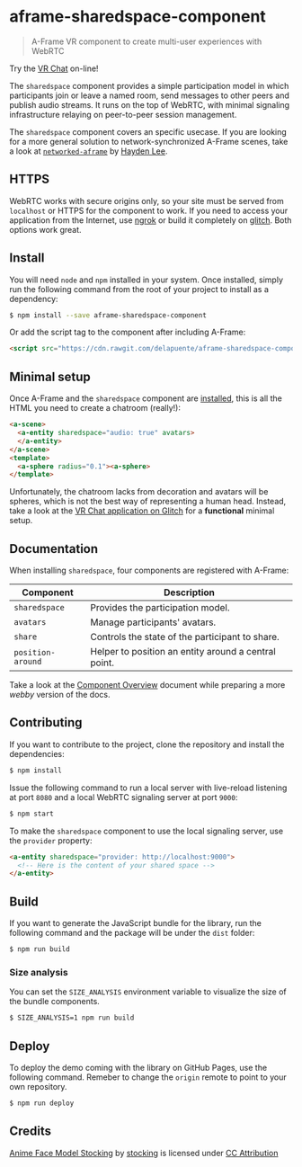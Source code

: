 # aframe-sharedspace-component
> A-Frame VR component to create multi-user experiences with WebRTC

Try the [VR Chat](https://vr-chat.glitch.me/) on-line!

The `sharedspace` component provides a simple participation model in which participants join or leave a named room, send messages to other peers and publish audio streams. It runs on the top of WebRTC, with minimal signaling infrastructure relaying on peer-to-peer session management.

The `sharedspace` component covers an specific usecase. If you are looking for a more general solution to network-synchronized A-Frame scenes, take a look at [`networked-aframe`](https://github.com/haydenjameslee/networked-aframe) by [Hayden Lee](http://haydenlee.io/).

## HTTPS
WebRTC works with secure origins only, so your site must be served from `localhost` or HTTPS for the component to work. If you need to access your application from the Internet, use [ngrok](https://ngrok.com/) or build it completely on [glitch](https://glitch.com/). Both options work great.

## Install
You will need `node` and `npm` installed in your system. Once installed, simply run the following command from the root of your project to install as a dependency:

```bash
$ npm install --save aframe-sharedspace-component
```

Or add the script tag to the component after including A-Frame:

```html
<script src="https://cdn.rawgit.com/delapuente/aframe-sharedspace-component/master/dist/aframe-sharedspace-component.min.js"></script>
```

## Minimal setup

Once A-Frame and the `sharedspace` component are [installed](#install), this is all the HTML you need to create a chatroom (really!):

```html
<a-scene>
  <a-entity sharedspace="audio: true" avatars>
  </a-entity>
</a-scene>
<template>
  <a-sphere radius="0.1"><a-sphere>
</template>
```

Unfortunately, the chatroom lacks from decoration and avatars will be spheres, which is not the best way of representing a human head. Instead, take a look at the [VR Chat application on Glitch](https://glitch.com/edit/#!/vr-chat) for a **functional** minimal setup.

## Documentation

When installing `sharedspace`, four components are registered with A-Frame:

| Component         | Description                                          |
|-------------------|------------------------------------------------------|
| `sharedspace`     | Provides the participation model.                    |
| `avatars`         | Manage participants' avatars.                        |
| `share`           | Controls the state of the participant to share.      |
| `position-around` | Helper to position an entity around a central point. |

Take a look at the [Component Overview](https://github.com/delapuente/aframe-sharedspace-component/tree/master/dist#component-overview) document while preparing a more _webby_ version of the docs.

## Contributing
If you want to contribute to the project, clone the repository and install the dependencies:

```bash
$ npm install
```

Issue the following command to run a local server with live-reload listening at port `8080` and a local WebRTC signaling server at port `9000`:

```bash
$ npm start
```

To make the `sharedspace` component to use the local signaling server, use the `provider` property:

```html
<a-entity sharedspace="provider: http://localhost:9000">
  <!-- Here is the content of your shared space -->
</a-entity>
```

## Build
If you want to generate the JavaScript bundle for the library, run the following command and the package will be under the `dist` folder:

```bash
$ npm run build
```

### Size analysis
You can set the `SIZE_ANALYSIS` environment variable to visualize the size of the bundle components.

```bash
$ SIZE_ANALYSIS=1 npm run build
```

## Deploy
To deploy the demo coming with the library on GitHub Pages, use the following command. Remeber to change the `origin` remote to point to your own repository.

```bash
$ npm run deploy
```

## Credits

[Anime Face Model Stocking](https://sketchfab.com/models/d049b6a85d204057b170ef9dbc851200) by [stocking](https://sketchfab.com/stocking) is licensed under [CC Attribution](http://creativecommons.org/licenses/by/4.0/)
